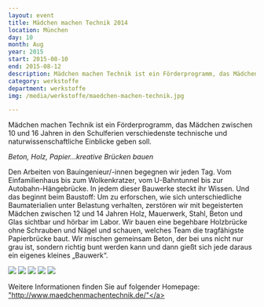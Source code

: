```yaml
---
layout: event
title: Mädchen machen Technik 2014
location: München
day: 10
month: Aug
year: 2015
start: 2015-08-10
end: 2015-08-12
description: Mädchen machen Technik ist ein Förderprogramm, das Mädchen zwischen 10 und 16 Jahren in den Schulferien verschiedenste technische und naturwissenschaftliche Einblicke geben soll.
category: werkstoffe
department: werkstoffe
img: /media/werkstoffe/maedchen-machen-technik.jpg

---
```


Mädchen machen Technik ist ein Förderprogramm, das Mädchen zwischen 10 und 16 Jahren in den Schulferien verschiedenste technische und naturwissenschaftliche Einblicke geben soll.

*Beton, Holz, Papier...kreative Brücken bauen*

Den Arbeiten von Bauingenieur/-innen begegnen wir jeden Tag. Vom Einfamilienhaus bis zum Wolkenkratzer, vom U-Bahntunnel bis zur Autobahn-Hängebrücke. In jedem dieser Bauwerke steckt ihr Wissen. Und das beginnt beim Baustoff: Um zu erforschen, wie sich unterschiedliche Baumaterialien unter Belastung verhalten, zerstören wir mit begeisterten Mädchen zwischen 12 und 14 Jahren Holz, Mauerwerk, Stahl, Beton und Glas sichtbar und hörbar im Labor. Wir bauen eine begehbare Holzbrücke ohne Schrauben und Nägel und schauen, welches Team die tragfähigste Papierbrücke baut. Wir mischen gemeinsam Beton, der bei uns nicht nur grau ist, sondern richtig bunt werden kann und dann gießt sich jede daraus ein eigenes kleines „Bauwerk“. 

 
<img src="/media/werkstoffe/maedchen-machen-technik2.jpg">

<img src="/media/werkstoffe/maedchen-machen-technik3.jpg">

<img src="/media/werkstoffe/maedchen-machen-technik4.jpg">

<img src="/media/werkstoffe/maedchen-machen-technik5.jpg">

<img src="/media/werkstoffe/maedchen-machen-technik6.jpg">	
 

Weitere Informationen finden Sie auf folgender Homepage: <a href="http://www.maedchenmachentechnik.de/">"http://www.maedchenmachentechnik.de/"</a> 



